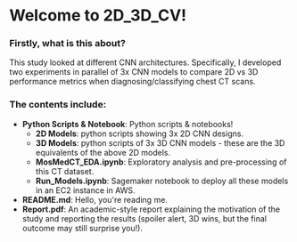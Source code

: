 # Welcome to 2D_3D_CV!
### Firstly, what is this about? 
This study looked at different CNN architectures. Specifically, I developed two experiments in parallel of 3x CNN models to compare 2D vs 3D performance metrics when diagnosing/classifying chest CT scans. 

### The contents include: 
- **Python Scripts & Notebook**: Python scripts & notebooks!
  - **2D Models**: python scripts showing 3x 2D CNN designs.
  - **3D Models**: python scripts of 3x 3D CNN models - these are the 3D equivalents of the above 2D models.
  - **MosMedCT_EDA.ipynb**: Exploratory analysis and pre-processing of this CT dataset.
  - **Run_Models.ipynb**: Sagemaker notebook to deploy all these models in an EC2 instance in AWS.
- **README.md**: Hello, you're reading me.
- **Report.pdf**: An academic-style report explaining the motivation of the study and reporting the results (spoiler alert, 3D wins, but the final outcome may still surprise you!). 
